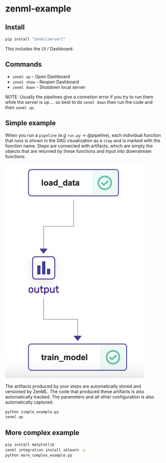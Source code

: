 # zenml-example

## Install

```bash
pip install "zenml[server]"
```

This includes the UI / Dashboard.

## Commands

- `zenml up` - Open Dashboard
- `zenml show` - Reopen Dashboard
- `zenml down` - Shutdown local server

NOTE: Usually the pipelines give a connetion error if you try to run them while the server is up.... so best to do `zenml down` then run the code and then `zenml up`.

## Simple example

When you run a `pipeline` (e.g `run.py` -> @pipeline), each individual function that runs is shown in the DAG visualization as a `step` and is marked with the function name. Steps are connected with artifacts, which are simply the objects that are returned by these functions and input into downstream functions.

![simple pipeline](screenshots/simple_pipeline.png)

The artifacts produced by your steps are automatically stored and versioned by ZenML. The code that produced these artifacts is also automatically tracked. The parameters and all other configuration is also automatically captured.

```bash
python simple_example.py
zenml up
```

## More complex example

```bash
pip install matplotlib
zenml integration install sklearn -y
python more_complex_example.py
```

